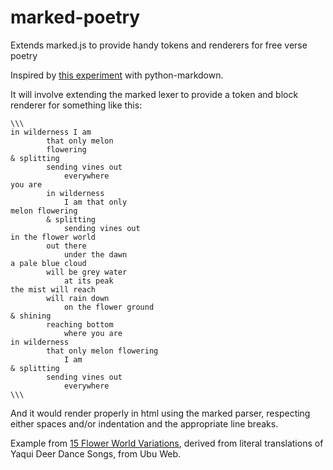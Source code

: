 marked-poetry
=============

Extends marked.js to provide handy tokens and renderers for free verse poetry

Inspired by [this experiment](https://bitbucket.org/chriskrycho/markdown-poetry) with python-markdown.

It will involve extending the marked lexer to provide a token and block renderer for something like this:

```
\\\
in wilderness I am
		that only melon
		flowering
& splitting
		sending vines out
			everywhere
you are
		in wilderness 
			I am that only
melon flowering
		& splitting
			sending vines out
in the flower world
		out there
			under the dawn
a pale blue cloud
		will be grey water
			at its peak
the mist will reach
		will rain down
			on the flower ground
& shining
		reaching bottom
			where you are
in wilderness
		that only melon flowering
			I am
& splitting
		sending vines out
			everywhere
\\\
```

And it would render properly in html using the marked parser, respecting either spaces and/or indentation and the appropriate line breaks.

Example from [15 Flower World Variations](http://www.ubu.com/ethno/poems/06.html), derived from literal translations of Yaqui Deer Dance Songs, from Ubu Web.

